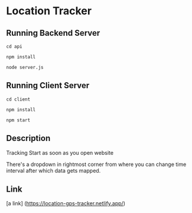 # Location Tracker

## Running Backend Server 
   ```cd api```

   ```npm install```
   
   ```node server.js```

## Running Client Server
  ```cd client``` 

  ```npm install```
  
  ```npm start```

## Description
   Tracking Start as soon as you open website
   
   There's a dropdown in rightmost corner from where you can change time interval after which data gets mapped.

## Link
   [a link] (https://location-gps-tracker.netlify.app/)

